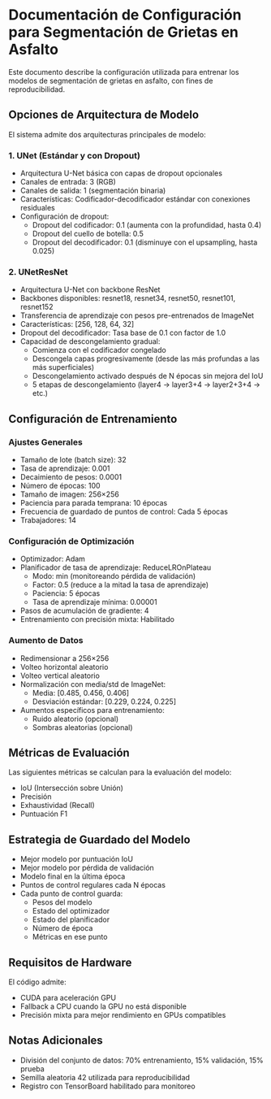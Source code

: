 # Documentación de Configuración para Segmentación de Grietas en Asfalto

Este documento describe la configuración utilizada para entrenar los modelos de segmentación de grietas en asfalto, con fines de reproducibilidad.

## Opciones de Arquitectura de Modelo

El sistema admite dos arquitecturas principales de modelo:

### 1. UNet (Estándar y con Dropout)

- Arquitectura U-Net básica con capas de dropout opcionales
- Canales de entrada: 3 (RGB)
- Canales de salida: 1 (segmentación binaria)
- Características: Codificador-decodificador estándar con conexiones residuales
- Configuración de dropout:
  - Dropout del codificador: 0.1 (aumenta con la profundidad, hasta 0.4)
  - Dropout del cuello de botella: 0.5
  - Dropout del decodificador: 0.1 (disminuye con el upsampling, hasta 0.025)

### 2. UNetResNet 

- Arquitectura U-Net con backbone ResNet
- Backbones disponibles: resnet18, resnet34, resnet50, resnet101, resnet152
- Transferencia de aprendizaje con pesos pre-entrenados de ImageNet
- Características: [256, 128, 64, 32]
- Dropout del decodificador: Tasa base de 0.1 con factor de 1.0
- Capacidad de descongelamiento gradual:
  - Comienza con el codificador congelado
  - Descongela capas progresivamente (desde las más profundas a las más superficiales)
  - Descongelamiento activado después de N épocas sin mejora del IoU
  - 5 etapas de descongelamiento (layer4 → layer3+4 → layer2+3+4 → etc.)

## Configuración de Entrenamiento

### Ajustes Generales

- Tamaño de lote (batch size): 32
- Tasa de aprendizaje: 0.001
- Decaimiento de pesos: 0.0001
- Número de épocas: 100
- Tamaño de imagen: 256×256
- Paciencia para parada temprana: 10 épocas
- Frecuencia de guardado de puntos de control: Cada 5 épocas
- Trabajadores: 14

### Configuración de Optimización

- Optimizador: Adam
- Planificador de tasa de aprendizaje: ReduceLROnPlateau
  - Modo: min (monitoreando pérdida de validación)
  - Factor: 0.5 (reduce a la mitad la tasa de aprendizaje)
  - Paciencia: 5 épocas
  - Tasa de aprendizaje mínima: 0.00001
- Pasos de acumulación de gradiente: 4
- Entrenamiento con precisión mixta: Habilitado

### Aumento de Datos

- Redimensionar a 256×256
- Volteo horizontal aleatorio
- Volteo vertical aleatorio
- Normalización con media/std de ImageNet: 
  - Media: [0.485, 0.456, 0.406]
  - Desviación estándar: [0.229, 0.224, 0.225]
- Aumentos específicos para entrenamiento:
  - Ruido aleatorio (opcional)
  - Sombras aleatorias (opcional)

## Métricas de Evaluación

Las siguientes métricas se calculan para la evaluación del modelo:
- IoU (Intersección sobre Unión)
- Precisión
- Exhaustividad (Recall)
- Puntuación F1

## Estrategia de Guardado del Modelo

- Mejor modelo por puntuación IoU
- Mejor modelo por pérdida de validación
- Modelo final en la última época
- Puntos de control regulares cada N épocas
- Cada punto de control guarda:
  - Pesos del modelo
  - Estado del optimizador
  - Estado del planificador
  - Número de época
  - Métricas en ese punto

## Requisitos de Hardware

El código admite:
- CUDA para aceleración GPU
- Fallback a CPU cuando la GPU no está disponible
- Precisión mixta para mejor rendimiento en GPUs compatibles

## Notas Adicionales

- División del conjunto de datos: 70% entrenamiento, 15% validación, 15% prueba
- Semilla aleatoria 42 utilizada para reproducibilidad
- Registro con TensorBoard habilitado para monitoreo
